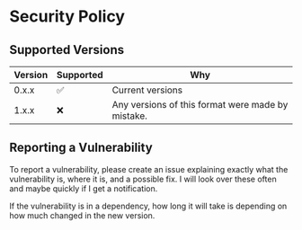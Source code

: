 # Security Policy

## Supported Versions

| Version | Supported          | Why |
| ------- | ------------------ | --- |
| 0.x.x   | :white_check_mark: | Current versions |
| 1.x.x   | :x:                | Any versions of this format were made by mistake.|

## Reporting a Vulnerability

To report a vulnerability, please create an issue explaining exactly what the vulnerability is, where it is, and a possible fix. I will look over these often and maybe quickly if I get a notification.

If the vulnerability is in a dependency, how long it will take is depending on how much changed in the new version.
